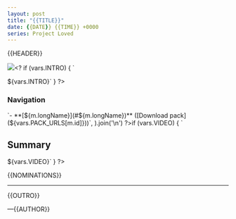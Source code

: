 ```yaml
---
layout: post
title: "{{TITLE}}"
date: {{DATE}} {{TIME}} +0000
series: Project Loved
---
```


{{HEADER}}

![](/wiki/shared/news/banners/project-loved-2.jpg)<?
if (vars.INTRO) {
`

${vars.INTRO}`
} ?>

### Navigation

<?
vars.GAME_MODES.map(
	(m) => `- **[${m.longName}](#${m.longName})** ([Download pack](${vars.PACK_URLS[m.id]}))`,
).join('\n')
?><?
if (vars.VIDEO) {
`

## Summary

${vars.VIDEO}`
} ?>

{{NOMINATIONS}}

---

{{OUTRO}}

—{{AUTHOR}}
